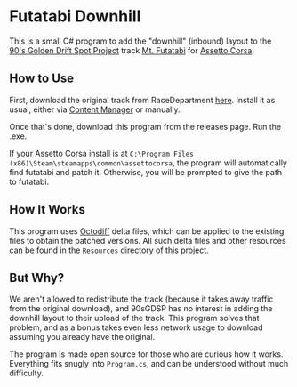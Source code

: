 # Futatabi Downhill

This is a small C# program to add the "downhill" (inbound) layout to the
[90's Golden Drift Spot Project](https://90sgdsp.gumroad.com/) track
[Mt. Futatabi](https://www.racedepartment.com/downloads/90s-golden-drift-spot-project-7-mountain-futatabi-%E5%86%8D%E5%BA%A6%E5%B1%B1.22990/)
for [Assetto Corsa](https://store.steampowered.com/app/244210/Assetto_Corsa/).

## How to Use

First, download the original track from RaceDepartment [here](https://www.racedepartment.com/downloads/90s-golden-drift-spot-project-7-mountain-futatabi-%E5%86%8D%E5%BA%A6%E5%B1%B1.22990/).
Install it as usual, either via [Content Manager](https://assettocorsa.club/content-manager.html) or manually.

Once that's done, download this program from the releases page. Run the .exe.

If your Assetto Corsa install is at `C:\Program Files (x86)\Steam\steamapps\common\assettocorsa`, the program will automatically find futatabi and patch it.
Otherwise, you will be prompted to give the path to futatabi.

## How It Works

This program uses [Octodiff](https://github.com/OctopusDeploy/Octodiff) delta files, which can be applied to the existing
files to obtain the patched versions. All such delta files and other resources can be found in the `Resources` directory
of this project.

## But Why?

We aren't allowed to redistribute the track (because it takes away traffic from the original download), and 90sGDSP has no interest in adding the downhill
layout to their upload of the track. This program solves that problem, and as a bonus takes even less network usage to download assuming you already have the original.

The program is made open source for those who are curious how it works. Everything fits snugly into `Program.cs`, and can be
understood without much difficulty.
